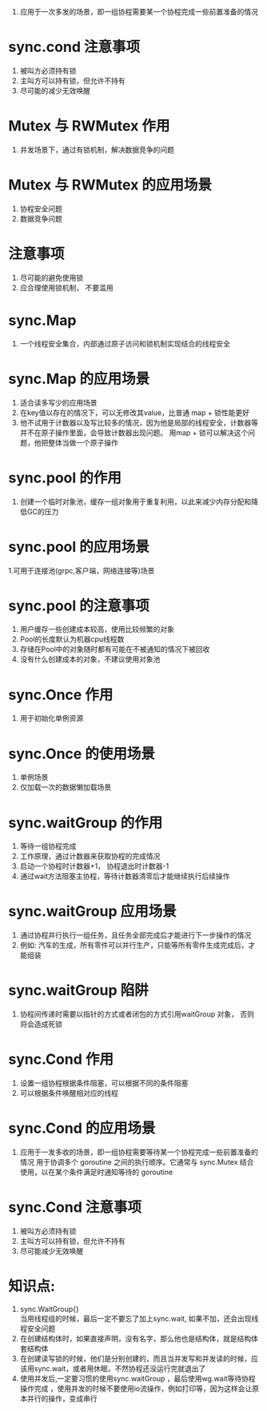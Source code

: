 
1. 应用于一次多发的场景，即一组协程需要某一个协程完成一些前置准备的情况
# sync.cond 注意事项
1. 被叫方必须持有锁
2. 主叫方可以持有锁，但允许不持有
3. 尽可能的减少无效唤醒

# Mutex 与 RWMutex 作用
1. 并发场景下，通过有锁机制，解决数据竞争的问题

# Mutex 与 RWMutex 的应用场景
1. 协程安全问题
2. 数据竞争问题
 
# 注意事项
1. 尽可能的避免使用锁
2. 应合理使用锁机制， 不要滥用

# sync.Map 
1. 一个线程安全集合，内部通过原子访问和锁机制实现结合的线程安全

# sync.Map 的应用场景
1. 适合读多写少的应用场景
2. 在key值以存在的情况下，可以无修改其value，比普通 map + 锁性能更好
3. 他不试用于计数器以及写比较多的情况，因为他是局部的线程安全，计数器等并不在原子操作里面，会导致计数器出现问题。
   用map + 锁可以解决这个问题，他把整体当做一个原子操作
# sync.pool 的作用
1. 创建一个临时对象池，缓存一组对象用于重复利用，以此来减少内存分配和降低GC的压力

# sync.pool 的应用场景
1.可用于连接池(grpc,客户端，网络连接等)场景

# sync.pool 的注意事项
1. 用户缓存一些创建成本较高，使用比较频繁的对象
2. Pool的长度默认为机器cpu线程数
3. 存储在Pool中的对象随时都有可能在不被通知的情况下被回收
4. 没有什么创建成本的对象，不建议使用对象池

# sync.Once 作用
1. 用于初始化单例资源

# sync.Once 的使用场景
1. 单例场景
2. 仅加载一次的数据懒加载场景

# sync.waitGroup 的作用
1. 等待一组协程完成
2. 工作原理，通过计数器来获取协程的完成情况
3. 启动一个协程时计数器+1， 协程退出时计数器-1
4. 通过wait方法阻塞主协程，等待计数器清零后才能继续执行后续操作

# sync.waitGroup 应用场景
1. 通过协程并行执行一组任务，且任务全部完成后才能进行下一步操作的情况
2. 例如: 汽车的生成，所有零件可以并行生产，只能等所有零件生成完成后，才能组装

# sync.waitGroup 陷阱
1. 协程间传递时需要以指针的方式或者闭包的方式引用waitGroup 对象， 否则将会造成死锁

# sync.Cond 作用
1. 设置一组协程根据条件阻塞，可以根据不同的条件阻塞
2. 可以根据条件唤醒相对应的线程

# sync.Cond 的应用场景
1. 应用于一发多收的场景，即一组协程需要等待某一个协程完成一些前置准备的情况
   用于协调多个 goroutine 之间的执行顺序。它通常与 sync.Mutex 结合使用，以在某个条件满足时通知等待的 goroutine
# sync.Cond 注意事项
1. 被叫方必须持有锁
2. 主叫方可以持有锁，但允许不持有
3. 尽可能减少无效唤醒

# 知识点:
1. sync.WaitGroup{}  
   当用线程组的时候，最后一定不要忘了加上sync.wait, 如果不加，还会出现线程安全问题
2. 在创建结构体时，如果直接声明，没有名字，那么他也是结构体，就是结构体套结构体
3. 在创建读写锁的时候，他们是分别创建的，而且当并发写和并发读的时候，应该用sync.wait，或者用休眠，不然协程还没运行完就退出了
4. 使用并发后,一定要习惯的使用sync.waitGroup ，最后使用wg.wait等待协程操作完成 ，使用并发的时候不要使用io流操作，例如打印等，因为这样会让原本并行的操作，变成串行
